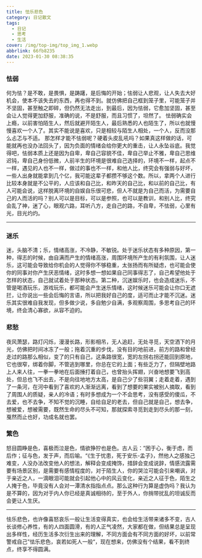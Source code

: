 ```yaml
---
title: 怯乐悲色
category: 日记散文
tags:
  - 日记
  - 思考
  - 生活
cover: /img/top-img/top_img_1.webp
abbrlink: 66fb8235
date: 2023-01-30 08:38:35
---
```


<!--more-->

### 怯弱

何为怯？是不敢，是畏惧，是踌躇，是后悔的开始；怯弱让人悲观，让人失去大好机会，使本不该失去的东西，再也得不到。就仿佛把自己框到笼子里，可能笼子并不坚固，甚至触之即碎，但仍然无法走出，到最后，因为怯弱，它愈加坚固，甚至会让人觉得更加舒服，准确的说，不是舒服，而且习惯了，坦然了。
怯弱确实会上瘾，以前害怕陌生人，然后就避开陌生人，最后熟悉的人也陌生了，所以也就慢慢喜欢一个人了。其实不能说是喜欢，只是相较与陌生人相处，一个人，反而没那么忐忑与不适。
那怎样才能不怯弱呢？硬着头皮乱吼吗？如果真这样做的话，可能就再也没办法回头了，因为负面的情绪会给你更大的重击，让人永坠谷底。我觉得吧，怯弱本质上还是因为自卑，卑自己容貌不佳，卑自己举止不雅，卑自己思维迟钝，卑自己身份低微，人前半生的环境是很难自己选择的，环境不一样，起点不一样，遇见的人也不一样，做过的事也不一样，和他人比，终究会有强弱与好坏，一些人出身就能拿到几个亿，我可能这辈子都攒不够这个数。所以，拿两个人进行比较本身就是不公平的，人应该和自己比，和昨天的自己比，和以前的自己比，有人可能会说，这样脱离环境的自娱自乐很可悲，但人不就是为自己而活，为需要自己的人而活的吗？别人可以是目标，可以是参照，也可以是教训，和别人比，终究会乱了神，迷了心，眼观六路，耳听八方，走自己的路，不自卑，不怯弱，心里有光，目光灼灼。

---

### 迷乐

迷，头脑不清；乐，情绪高涨，不冷静，不敏锐。处于迷乐状态有多种原因，第一种，得志的时候，由自满而产生的情绪高涨，周围环境所产生的有利氛围，让人迷乐，这可能会导致给你机会的人觉得你不够稳重，太张扬而有所疑虑，也可能会使你的同事对你产生厌恶情绪，这时多想一想如果自己同事得志了，自己希望他处于怎样的状态，自己就试着处于那种状态。第二种，沉迷娱乐时，也会造成迷乐，不管是喝酒玩乐，游戏玩乐，都可能会产生迷乐情绪，这时候迷乐可能会让你口无遮拦，让你说出一些会后悔的言语，所以把我好自己的度，适可而止才能不沉迷。迷乐其实很难自我发现，但多做少说，多自勉少自满，多观察周围，多思考自己的环境，终会清心寡欲，从容不迫的。

### 悲愁

夜风萧瑟，路灯闪烁，漫漫长路，形影相吊，无人追赶，无处寻觅，天空洒下的月光，仿佛把时间冰冻了一般；拖着沉重的步伐，没有目的地前进，前方的路和曾经走过的路那么相似，变了的只有自己，这条路很宽，宽的左拐右拐还能回到原地，它也很窄，绑着你脚，不管逃到哪里，你总在它的上面；有些乏力了，但隔壁地路上人来人往，一拳一拳地在后面捶打着自己，也曾抬头挥翅，兴奋地想要飞到高处，但总也飞不出去，不是向往地地方太高，是自己少了些羽翼；走着走着，遇到了一条河，在河中看到了喜欢的人渐渐远离，看到了想要的果实被别人摘取，看到了周围人的质疑，亲人的冷语；有时多想成为一个不会思考，没有感受的傻瓜，不去爱，也不去争，不知不觉的沉睡，自给自足的老去，但自己就是自己，想去争，想被爱，想被需要，既然生命的尽头不可知，那就探索寻觅到走到尽头的那一刻，戛然而止也好，功成名就也罢。

### 繁色

怒目圆睁是色，喜极而泣是色，情欲狰狞也是色。古人云：”困于心，衡于虑，而后作；征与色，发于声，而后喻。“《生于忧患，死于安乐-孟子》，然他人之感独己难变，人没办法改变他人的想法，解释会变成掩饰，措辞会变成说辞，情感流露需要有场景区别，是需要有感情程度的，对于陌生人，你的哭泣可能会引来嘲讽，对于亲近之人，一滴眼泪可能就会引起他心中的风云变化，亲近之人征于色，陌生之人掩于色，毕竟没有人会对一潭清水指指点点。那么这种行为算是虚伪吗？我认为是不算的，因为对于内人你已经是真诚相待的，至于外人，你捎带扰乱的坦诚反而会更让人生厌。

---

怯乐悲色，也许像喜怒哀乐一般让生活变得真实，也会给生活带来诸多不变，古人长谈修心养性，有的人四面圆滑，有的人正气凌然，大家都在做，但结果总是呈现出多样性，经历生活多次衍生出来的理解，不同方面会有不同方面的好坏，以前常警戒自己”怯乐悲色，哀若如死人一般“，现在想来，仿佛没有个结果，看不到终点，终享不得圆满。
